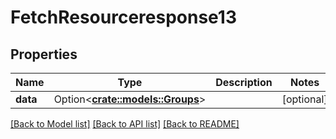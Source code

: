 # FetchResourceresponse13

## Properties

Name | Type | Description | Notes
------------ | ------------- | ------------- | -------------
**data** | Option<[**crate::models::Groups**](groups.md)> |  | [optional]

[[Back to Model list]](../README.md#documentation-for-models) [[Back to API list]](../README.md#documentation-for-api-endpoints) [[Back to README]](../README.md)


